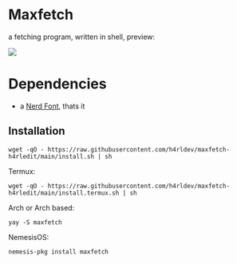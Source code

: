 # Maxfetch
a fetching program, written in shell, preview:

 ![](https://raw.githubusercontent.com/jobcmax/maxfetch/main/preview.png)
 # Dependencies
 - a [Nerd Font](https://github.com/ryanoasis/nerd-fonts), thats it
## Installation
```
wget -qO - https://raw.githubusercontent.com/h4rldev/maxfetch-h4rledit/main/install.sh | sh
```
Termux:
```
wget -qO - https://raw.githubusercontent.com/h4rldev/maxfetch-h4rledit/main/install.termux.sh | sh
```

Arch or Arch based:
```
yay -S maxfetch
```

NemesisOS:
```
nemesis-pkg install maxfetch
```
